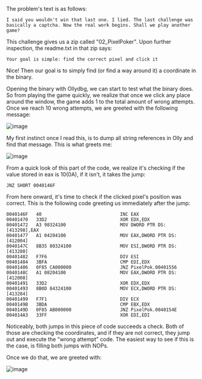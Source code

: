 The problem's text is as follows:
```
I said you wouldn't win that last one. I lied. The last challenge was basically a captcha. Now the real work begins. Shall we play another game?
```

This challenge gives us a zip called "02_PixelPoker".
Upon further inspection, the readme.txt in that zip says:
```
Your goal is simple: find the correct pixel and click it
```

Nice! Then our goal is to simply find (or find a way around it) a coordinate in the binary.

Opening the binary with Ollydbg, we can start to test what the binary does.
So from playing the game quickly, we realize that once we click any place around the window, the game adds 1 to the total amount of wrong attempts. Once we reach 10 wrong attempts, we are greeted with the following message:

![image](https://user-images.githubusercontent.com/69819027/201486257-5be0b8a2-e5da-4e90-8623-c89765384fda.png)


My first instinct once I read this, is to dump all string references in Olly and find that message.
This is what greets me:

![image](https://user-images.githubusercontent.com/69819027/201486268-a9708f25-5d67-4184-b10b-31cf7eb875cc.png)


From a quick look of this part of the code, we realize it's checking if the value stored in eax is 10(0A), if it isn't, it takes the jump:
```
JNZ SHORT 0040146F
```

From here onward, it's time to check if the clicked pixel's position was correct.
This is the following code greeting us immediately after the jump:
```
0040146F   40                             INC EAX
00401470   33D2                           XOR EDX,EDX
00401472   A3 98324100                    MOV DWORD PTR DS:[413298],EAX
00401477   A1 04204100                    MOV EAX,DWORD PTR DS:[412004]
0040147C   8B35 80324100                  MOV ESI,DWORD PTR DS:[413280]
00401482   F7F6                           DIV ESI
00401484   3BFA                           CMP EDI,EDX
00401486   0F85 CA000000                  JNZ PixelPok.00401556
0040148C   A1 08204100                    MOV EAX,DWORD PTR DS:[412008]
00401491   33D2                           XOR EDX,EDX
00401493   8B0D 84324100                  MOV ECX,DWORD PTR DS:[413284]
00401499   F7F1                           DIV ECX
0040149B   3BDA                           CMP EBX,EDX
0040149D   0F85 AB000000                  JNZ PixelPok.0040154E
004014A3   33FF                           XOR EDI,EDI
```

Noticeably, both jumps in this piece of code succeeds a check. Both of those are checking the coordinates, and if they are not correct, they jump out and execute the "wrong attempt" code.
The easiest way to see if this is the case, is filling both jumps with NOPs.

Once we do that, we are greeted with:

![image](https://user-images.githubusercontent.com/69819027/201486279-3fd5f2d5-bbce-46fd-a759-bb98d91a8ce8.png)

